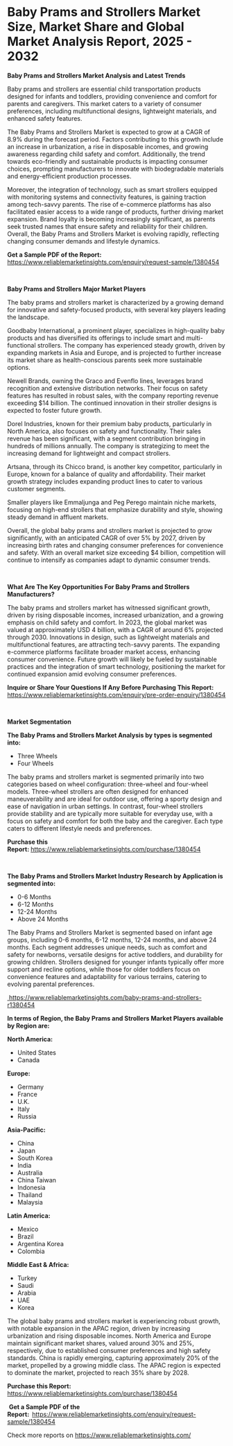 <p><h1>Baby Prams and Strollers Market Size, Market Share and Global Market Analysis Report, 2025 - 2032</h1></p><p><strong>Baby Prams and Strollers Market Analysis and Latest Trends</strong></p>
<p><p>Baby prams and strollers are essential child transportation products designed for infants and toddlers, providing convenience and comfort for parents and caregivers. This market caters to a variety of consumer preferences, including multifunctional designs, lightweight materials, and enhanced safety features.</p><p>The Baby Prams and Strollers Market is expected to grow at a CAGR of 8.9% during the forecast period. Factors contributing to this growth include an increase in urbanization, a rise in disposable incomes, and growing awareness regarding child safety and comfort. Additionally, the trend towards eco-friendly and sustainable products is impacting consumer choices, prompting manufacturers to innovate with biodegradable materials and energy-efficient production processes.</p><p>Moreover, the integration of technology, such as smart strollers equipped with monitoring systems and connectivity features, is gaining traction among tech-savvy parents. The rise of e-commerce platforms has also facilitated easier access to a wide range of products, further driving market expansion. Brand loyalty is becoming increasingly significant, as parents seek trusted names that ensure safety and reliability for their children. Overall, the Baby Prams and Strollers Market is evolving rapidly, reflecting changing consumer demands and lifestyle dynamics.</p></p>
<p><strong>Get a Sample PDF of the Report:&nbsp;</strong> <a href="https://www.reliablemarketinsights.com/enquiry/request-sample/1380454?utm_campaign=2199&utm_medium=2&utm_source=Github&utm_content=ia&utm_term=05042025&utm_id=baby-prams-and-strollers">https://www.reliablemarketinsights.com/enquiry/request-sample/1380454</a></p>
<p>&nbsp;</p>
<p><strong>Baby Prams and Strollers Major Market Players</strong></p>
<p><p>The baby prams and strollers market is characterized by a growing demand for innovative and safety-focused products, with several key players leading the landscape. </p><p>Goodbaby International, a prominent player, specializes in high-quality baby products and has diversified its offerings to include smart and multi-functional strollers. The company has experienced steady growth, driven by expanding markets in Asia and Europe, and is projected to further increase its market share as health-conscious parents seek more sustainable options.</p><p>Newell Brands, owning the Graco and Evenflo lines, leverages brand recognition and extensive distribution networks. Their focus on safety features has resulted in robust sales, with the company reporting revenue exceeding $14 billion. The continued innovation in their stroller designs is expected to foster future growth.</p><p>Dorel Industries, known for their premium baby products, particularly in North America, also focuses on safety and functionality. Their sales revenue has been significant, with a segment contribution bringing in hundreds of millions annually. The company is strategizing to meet the increasing demand for lightweight and compact strollers.</p><p>Artsana, through its Chicco brand, is another key competitor, particularly in Europe, known for a balance of quality and affordability. Their market growth strategy includes expanding product lines to cater to various customer segments.</p><p>Smaller players like Emmaljunga and Peg Perego maintain niche markets, focusing on high-end strollers that emphasize durability and style, showing steady demand in affluent markets.</p><p>Overall, the global baby prams and strollers market is projected to grow significantly, with an anticipated CAGR of over 5% by 2027, driven by increasing birth rates and changing consumer preferences for convenience and safety. With an overall market size exceeding $4 billion, competition will continue to intensify as companies adapt to dynamic consumer trends.</p></p>
<p>&nbsp;</p>
<p><strong>What Are The Key Opportunities For Baby Prams and Strollers Manufacturers?</strong></p>
<p><p>The baby prams and strollers market has witnessed significant growth, driven by rising disposable incomes, increased urbanization, and a growing emphasis on child safety and comfort. In 2023, the global market was valued at approximately USD 4 billion, with a CAGR of around 6% projected through 2030. Innovations in design, such as lightweight materials and multifunctional features, are attracting tech-savvy parents. The expanding e-commerce platforms facilitate broader market access, enhancing consumer convenience. Future growth will likely be fueled by sustainable practices and the integration of smart technology, positioning the market for continued expansion amid evolving consumer preferences.</p></p>
<p><strong>Inquire or Share Your Questions If Any Before Purchasing This Report:</strong> <a href="https://www.reliablemarketinsights.com/enquiry/pre-order-enquiry/1380454?utm_campaign=2199&utm_medium=2&utm_source=Github&utm_content=ia&utm_term=05042025&utm_id=baby-prams-and-strollers">https://www.reliablemarketinsights.com/enquiry/pre-order-enquiry/1380454</a></p>
<p>&nbsp;</p>
<p><strong>Market Segmentation</strong></p>
<p><strong>The Baby Prams and Strollers Market Analysis by types is segmented into:</strong></p>
<p><ul><li>Three Wheels</li><li>Four Wheels</li></ul></p>
<p><p>The baby prams and strollers market is segmented primarily into two categories based on wheel configuration: three-wheel and four-wheel models. Three-wheel strollers are often designed for enhanced maneuverability and are ideal for outdoor use, offering a sporty design and ease of navigation in urban settings. In contrast, four-wheel strollers provide stability and are typically more suitable for everyday use, with a focus on safety and comfort for both the baby and the caregiver. Each type caters to different lifestyle needs and preferences.</p></p>
<p><strong>Purchase this Report:&nbsp;</strong><a href="https://www.reliablemarketinsights.com/purchase/1380454?utm_campaign=2199&utm_medium=2&utm_source=Github&utm_content=ia&utm_term=05042025&utm_id=baby-prams-and-strollers">https://www.reliablemarketinsights.com/purchase/1380454</a></p>
<p>&nbsp;</p>
<p><strong>The Baby Prams and Strollers Market Industry Research by Application is segmented into:</strong></p>
<p><ul><li>0-6 Months</li><li>6-12 Months</li><li>12-24 Months</li><li>Above 24 Months</li></ul></p>
<p><p>The Baby Prams and Strollers Market is segmented based on infant age groups, including 0-6 months, 6-12 months, 12-24 months, and above 24 months. Each segment addresses unique needs, such as comfort and safety for newborns, versatile designs for active toddlers, and durability for growing children. Strollers designed for younger infants typically offer more support and recline options, while those for older toddlers focus on convenience features and adaptability for various terrains, catering to evolving parental preferences.</p></p>
<p><a href="https://www.reliablemarketinsights.com/baby-prams-and-strollers-r1380454?utm_campaign=2199&utm_medium=2&utm_source=Github&utm_content=ia&utm_term=05042025&utm_id=baby-prams-and-strollers">&nbsp;https://www.reliablemarketinsights.com/baby-prams-and-strollers-r1380454</a></p>
<p><strong>In terms of Region, the Baby Prams and Strollers Market Players available by Region are:</strong></p>
<p>
    <p> <strong> North America: </strong>
        <ul>
            <li>United States</li>
            <li>Canada</li>
        </ul>
        </p> 
    <p> <strong> Europe: </strong>
        <ul>
            <li>Germany</li>
            <li>France</li>
            <li>U.K.</li>
            <li>Italy</li>
            <li>Russia</li>
        </ul>
        </p> 
    <p> <strong> Asia-Pacific: </strong>
        <ul>
            <li>China</li>
            <li>Japan</li>
            <li>South Korea</li>
            <li>India</li>
            <li>Australia</li>
            <li>China Taiwan</li>
            <li>Indonesia</li>
            <li>Thailand</li>
            <li>Malaysia</li>
        </ul>
        </p> 
    <p> <strong> Latin America: </strong>
        <ul>
            <li>Mexico</li>
            <li>Brazil</li>
            <li>Argentina Korea</li>
            <li>Colombia</li>
        </ul>
        </p> 
    <p> <strong> Middle East & Africa: </strong>
        <ul>
            <li>Turkey</li>
            <li>Saudi</li>
            <li>Arabia</li>
            <li>UAE</li>
            <li>Korea</li>
        </ul>
    </p>
    </p>
<p><p>The global baby prams and strollers market is experiencing robust growth, with notable expansion in the APAC region, driven by increasing urbanization and rising disposable incomes. North America and Europe maintain significant market shares, valued around 30% and 25%, respectively, due to established consumer preferences and high safety standards. China is rapidly emerging, capturing approximately 20% of the market, propelled by a growing middle class. The APAC region is expected to dominate the market, projected to reach 35% share by 2028.</p></p>
<p><strong>Purchase this Report: </strong><a href="https://www.reliablemarketinsights.com/purchase/1380454?utm_campaign=2199&utm_medium=2&utm_source=Github&utm_content=ia&utm_term=05042025&utm_id=baby-prams-and-strollers">https://www.reliablemarketinsights.com/purchase/1380454</a></p>
<p>&nbsp;<strong>Get a Sample PDF of the Report:&nbsp;&nbsp;</strong><a href="https://www.reliablemarketinsights.com/enquiry/request-sample/1380454?utm_campaign=2199&utm_medium=2&utm_source=Github&utm_content=ia&utm_term=05042025&utm_id=baby-prams-and-strollers">https://www.reliablemarketinsights.com/enquiry/request-sample/1380454</a></p>
<p><strong></strong></p>
<p>Check more reports on <a href="https://www.reliablemarketinsights.com/?utm_campaign=2199&utm_medium=2&utm_source=Github&utm_content=ia&utm_term=05042025&utm_id=baby-prams-and-strollers">https://www.reliablemarketinsights.com/</a></p>